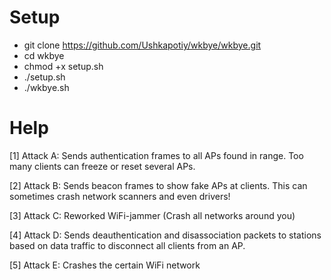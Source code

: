 Setup
==========
* git clone https://github.com/Ushkapotiy/wkbye/wkbye.git
* cd wkbye
* chmod +x setup.sh
* ./setup.sh
* ./wkbye.sh

Help
===========

[1] Attack A: Sends authentication frames to all APs found in range. Too many clients can freeze or reset several APs.

[2] Attack B: Sends beacon frames to show fake APs at clients. This can sometimes crash network scanners and even drivers!

[3] Attack C: Reworked WiFi-jammer (Crash all networks around you)

[4] Attack D: Sends deauthentication and disassociation packets to stations based on data traffic to disconnect all clients from an AP.

[5] Attack E: Crashes the certain WiFi network
